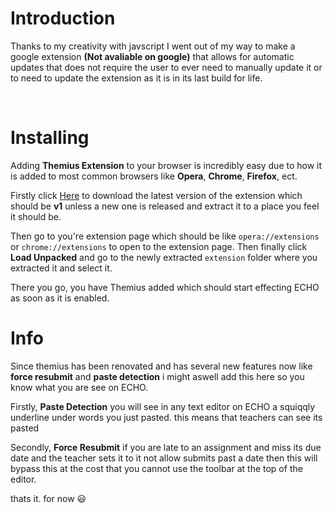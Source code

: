 # Introduction
Thanks to my creativity with javscript I went out of my way to make a google extension **(Not avaliable on google)** that allows for automatic updates that does not require the user to ever need to manually update it or to need to update the extension as it is in its last build for life.

<br>

# Installing
Adding **Themius Extension** to your browser is incredibly easy due to how it is added to most common browsers like **Opera**, **Chrome**, **Firefox**, ect. 

Firstly click <a href="https://github.com/johnymcreed/Themius/raw/Default/extension.zip" download>Here</a> to download the latest version of the extension which should be **v1** unless a new one is released and extract it to a place you feel it should be.

Then go to you're extension page which should be like `opera://extensions` or `chrome://extensions` to open to the extension page. Then finally click **Load Unpacked** and go to the newly extracted `extension` folder where you extracted it and select it. 

There you go, you have Themius added which should start effecting ECHO as soon as it is enabled.

# Info
Since themius has been renovated and has several new features now like **force resubmit** and **paste detection** i might aswell add this here so you know what
you are see on ECHO.

Firstly, **Paste Detection** you will see in any text editor on ECHO a squiqqly underline under words you just pasted. this means that teachers can see its pasted

Secondly, **Force Resubmit** if you are late to an assignment and miss its due date and the teacher sets it to it not allow submits past a date then this will bypass this at the cost that you cannot use the toolbar at the top of the editor.

thats it. for now 😃

